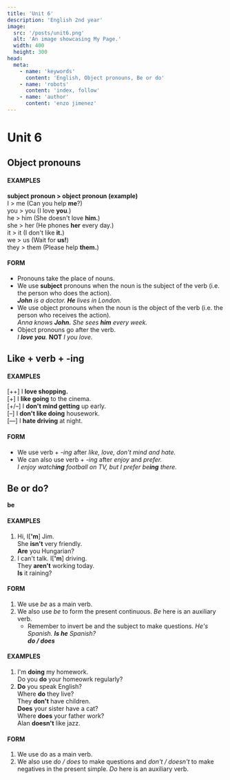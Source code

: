 ```yaml
---
title: 'Unit 6'
description: 'English 2nd year'
image:
  src: '/posts/unit6.png'
  alt: 'An image showcasing My Page.'
  width: 400
  height: 300
head:
  meta:
    - name: 'keywords'
      content: 'English, Object pronouns, Be or do'
    - name: 'robots'
      content: 'index, follow'
    - name: 'author'
      content: 'enzo jimenez'
---
```

# Unit 6
## Object pronouns
#### EXAMPLES
**subject pronoun > object pronoun (example)**  
I > me (Can you help **me**?)  
you > you (I love **you**.)  
he > him (She doesn't love **him.**)  
she > her (He phones **her** every day.)  
it > it (I don't like **it.**)  
we > us (Wait for **us!**)  
they > them (Please help **them.**)  

#### FORM
- Pronouns take the place of nouns.
- We use **subject** pronouns when the noun is the subject of the verb (i.e. the person who does the action).  
  _**John** is a doctor. **He** lives in London._
- We use object pronouns when the noun is the object of the verb (i.e. the person who receives the action).  
  _Anna knows **John.** She sees **him** every week._
- Object pronouns go after the verb.  
  _I **love you**._ **NOT** _I you love._

## Like + verb + -ing
#### EXAMPLES
\[++\] I **love shopping.**  
\[+\] I **like going** to the cinema.  
\[+/–\] I **don't mind getting** up early.  
\[–\] I **don't like doing** housework.  
\[––\] I **hate driving** at night.

#### FORM
- We use verb + _-ing_ after _like, love, don't mind and hate._
- We can also use verb + _-ing_ after _enjoy_ and _prefer._  
  _I enjoy watch**ing** football on TV, but I prefer be**ing** there._

## Be or do?
**be**

#### EXAMPLES
1. Hi, I[**'m**] Jim.  
  She **isn't** very friendly.  
  **Are** you Hungarian?
2. I can't talk. I[**'m**] driving.  
  They **aren't** working today.  
  **Is** it raining?

#### FORM
1. We use _be_ as a main verb.
2. We also use _be_ to form the present continuous. _Be_ here is an auxiliary verb.
    - Remember to invert be and the subject to make questions.
    _He's Spanish. **Is he** Spanish?_  
    _**do / does**_

#### EXAMPLES
1. I'm **doing** my homework.  
  Do you **do** your homeowrk regularly?
2. **Do** you speak English?  
  Where **do** they live?  
  They **don't** have children.  
  **Does** your sister have a cat?  
  Where **does** your father work?  
  Alan **doesn't** like jazz.  

#### FORM
1. We use do as a main verb.
2. We also use _do / does_ to make questions and _don't / doesn't_ to make negatives in the present simple. _Do_ here is an auxiliary verb.